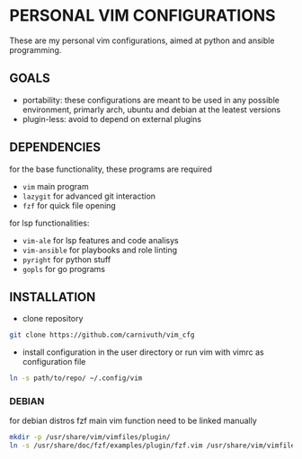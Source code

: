 # PERSONAL VIM CONFIGURATIONS 

These are my personal vim configurations, aimed at python and ansible programming.

## GOALS

- portability: these configurations are meant to be used in any possible environment, primarly arch, ubuntu and debian at the leatest versions
- plugin-less: avoid to depend on external plugins 

## DEPENDENCIES

for the base functionality, these programs are required

- `vim` main program
- `lazygit` for advanced git interaction
- `fzf` for quick file opening

for lsp functionalities:

- `vim-ale` for lsp features and code analisys
- `vim-ansible` for playbooks and role linting
- `pyright` for python stuff
- `gopls` for go programs


## INSTALLATION

- clone repository

```bash
git clone https://github.com/carnivuth/vim_cfg
```

- install configuration in the user directory or run vim with vimrc as configuration file

```bash
ln -s path/to/repo/ ~/.config/vim
```

### DEBIAN

for debian distros fzf main vim function need to be linked manually

```bash
mkdir -p /usr/share/vim/vimfiles/plugin/
ln -s /usr/share/doc/fzf/examples/plugin/fzf.vim /usr/share/vim/vimfiles/plugin/
```
